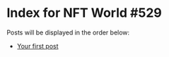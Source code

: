 # Index for NFT World #529
Posts will be displayed in the order below:

- [Your first post](./001-first.md)

